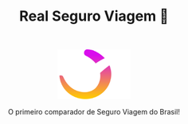 <h1 align="center">Real Seguro Viagem 💜</h1><br/>

<p align="center">
  <a href="https://www.seguroviagem.srv.br/">
    <img src="https://raw.githubusercontent.com/realseguroviagem/.github/main/assets/logo.svg" alt="Real logo" height="100">
  </a>
</p>

<p align="center">
  O primeiro comparador de Seguro Viagem do Brasil!
</p>
